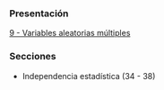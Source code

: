 ### Presentación

[9 - Variables aleatorias múltiples](https://www.overleaf.com/project/5c376b163d7cdc5c9060a1ca)

### Secciones

- Independencia estadística (34 - 38)